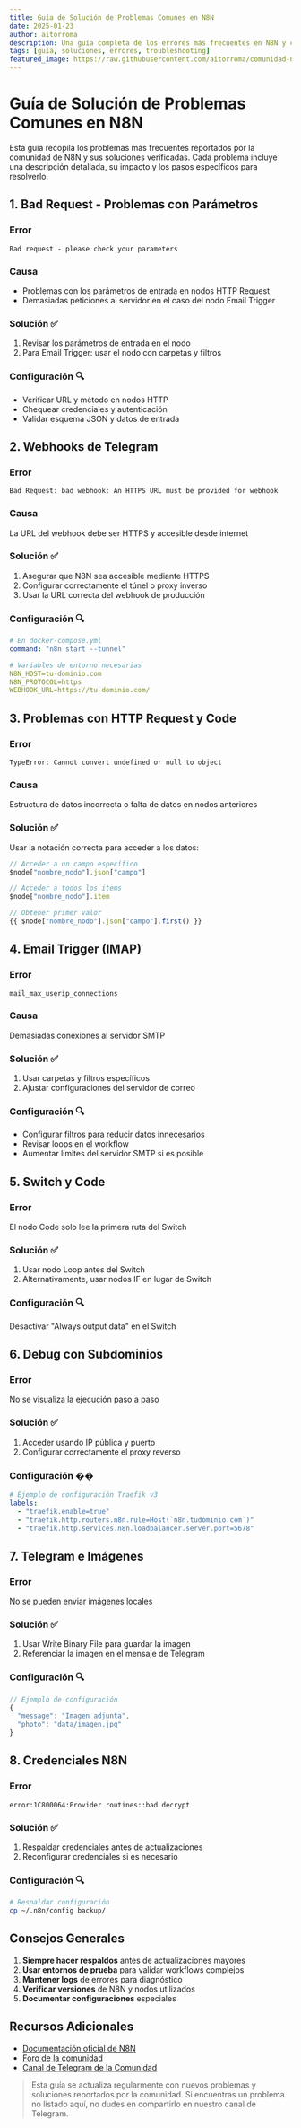 ```yaml
---
title: Guía de Solución de Problemas Comunes en N8N
date: 2025-01-23
author: aitorroma
description: Una guía completa de los errores más frecuentes en N8N y cómo solucionarlos, basada en la experiencia de la comunidad
tags: [guía, soluciones, errores, troubleshooting]
featured_image: https://raw.githubusercontent.com/aitorroma/comunidad-n8n-blog/main/assets/solving.jpg
---
```


# Guía de Solución de Problemas Comunes en N8N

Esta guía recopila los problemas más frecuentes reportados por la comunidad de N8N y sus soluciones verificadas. Cada problema incluye una descripción detallada, su impacto y los pasos específicos para resolverlo.

## 1. Bad Request - Problemas con Parámetros

### Error
`Bad request - please check your parameters`

### Causa
- Problemas con los parámetros de entrada en nodos HTTP Request
- Demasiadas peticiones al servidor en el caso del nodo Email Trigger

### Solución ✅
1. Revisar los parámetros de entrada en el nodo
2. Para Email Trigger: usar el nodo con carpetas y filtros

### Configuración 🔍
- Verificar URL y método en nodos HTTP
- Chequear credenciales y autenticación
- Validar esquema JSON y datos de entrada

## 2. Webhooks de Telegram

### Error
`Bad Request: bad webhook: An HTTPS URL must be provided for webhook`

### Causa
La URL del webhook debe ser HTTPS y accesible desde internet

### Solución ✅
1. Asegurar que N8N sea accesible mediante HTTPS
2. Configurar correctamente el túnel o proxy inverso
3. Usar la URL correcta del webhook de producción

### Configuración 🔍
```yaml
# En docker-compose.yml
command: "n8n start --tunnel"

# Variables de entorno necesarias
N8N_HOST=tu-dominio.com
N8N_PROTOCOL=https
WEBHOOK_URL=https://tu-dominio.com/
```

## 3. Problemas con HTTP Request y Code

### Error
`TypeError: Cannot convert undefined or null to object`

### Causa
Estructura de datos incorrecta o falta de datos en nodos anteriores

### Solución ✅
Usar la notación correcta para acceder a los datos:
```javascript
// Acceder a un campo específico
$node["nombre_nodo"].json["campo"]

// Acceder a todos los items
$node["nombre_nodo"].item

// Obtener primer valor
{{ $node["nombre_nodo"].json["campo"].first() }}
```

## 4. Email Trigger (IMAP)

### Error
`mail_max_userip_connections`

### Causa
Demasiadas conexiones al servidor SMTP

### Solución ✅
1. Usar carpetas y filtros específicos
2. Ajustar configuraciones del servidor de correo

### Configuración 🔍
- Configurar filtros para reducir datos innecesarios
- Revisar loops en el workflow
- Aumentar límites del servidor SMTP si es posible

## 5. Switch y Code

### Error
El nodo Code solo lee la primera ruta del Switch

### Solución ✅
1. Usar nodo Loop antes del Switch
2. Alternativamente, usar nodos IF en lugar de Switch

### Configuración 🔍
Desactivar "Always output data" en el Switch

## 6. Debug con Subdominios

### Error
No se visualiza la ejecución paso a paso

### Solución ✅
1. Acceder usando IP pública y puerto
2. Configurar correctamente el proxy reverso

### Configuración ��
```yaml
# Ejemplo de configuración Traefik v3
labels:
  - "traefik.enable=true"
  - "traefik.http.routers.n8n.rule=Host(`n8n.tudominio.com`)"
  - "traefik.http.services.n8n.loadbalancer.server.port=5678"
```

## 7. Telegram e Imágenes

### Error
No se pueden enviar imágenes locales

### Solución ✅
1. Usar Write Binary File para guardar la imagen
2. Referenciar la imagen en el mensaje de Telegram

### Configuración 🔍
```javascript
// Ejemplo de configuración
{
  "message": "Imagen adjunta",
  "photo": "data/imagen.jpg"
}
```

## 8. Credenciales N8N

### Error
`error:1C800064:Provider routines::bad decrypt`

### Solución ✅
1. Respaldar credenciales antes de actualizaciones
2. Reconfigurar credenciales si es necesario

### Configuración 🔍
```bash
# Respaldar configuración
cp ~/.n8n/config backup/
```

## Consejos Generales

1. **Siempre hacer respaldos** antes de actualizaciones mayores
2. **Usar entornos de prueba** para validar workflows complejos
3. **Mantener logs** de errores para diagnóstico
4. **Verificar versiones** de N8N y nodos utilizados
5. **Documentar configuraciones** especiales

## Recursos Adicionales

- [Documentación oficial de N8N](https://docs.n8n.io/)
- [Foro de la comunidad](https://community.n8n.io/)
- [Canal de Telegram de la Comunidad](https://t.me/aitorroma)

> Esta guía se actualiza regularmente con nuevos problemas y soluciones reportados por la comunidad. Si encuentras un problema no listado aquí, no dudes en compartirlo en nuestro canal de Telegram.
